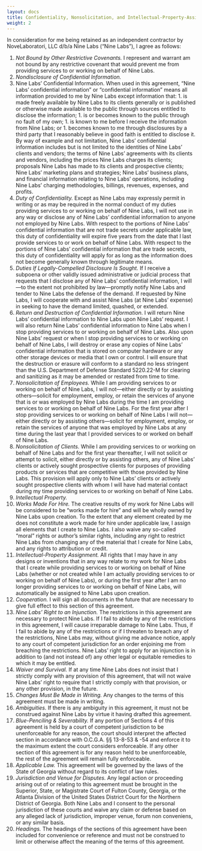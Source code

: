 ```yaml
---
layout: docs
title: Confidentiality, Nonsolicitation, and Intellectual-Property-Assignment Agreement
weight: 2
---
```


In consideration for me being retained as an independent contractor by NoveLaboratori, LLC d/b/a Nine Labs (“Nine Labs”), I agree as follows:

1. *Not Bound by Other Restrictive Covenants.* I represent and warrant am not bound by any restrictive covenant that would prevent me from providing services to or working on behalf of Nine Labs.
1. *Nondisclosure of Confidential Information.*
  1. Nine Labs’ Confidential Information. When used in this agreement, “Nine Labs’ confidential information” or “confidential information” means all information provided to me by Nine Labs except information that:
    1. is made freely available by Nine Labs to its clients generally or is published or otherwise made available to the public through sources entitled to disclose the information;
    1. is or becomes known to the public through no fault of my own;
    1. is known to me before I receive the information from Nine Labs; or
    1. becomes known to me through disclosures by a third party that I reasonably believe in good faith is entitled to disclose it.
  By way of example and not limitation, Nine Labs’ confidential information includes but is not limited to the identities of Nine Labs’ clients and vendors; the terms of Nine Labs’ agreements with its clients and vendors, including the prices Nine Labs charges its clients; proposals Nine Labs has made to its clients and prospective clients; Nine Labs’ marketing plans and strategies; Nine Labs’ business plans, and financial information relating to Nine Labs’ operations, including Nine Labs’ charging methodologies, billings, revenues, expenses, and profits.
  1. *Duty of Confidentiality.* Except as Nine Labs may expressly permit in writing or as may be required in the normal conduct of my duties providing services to or working on behalf of Nine Labs, I will not use in any way or disclose any of Nine Labs’ confidential information to anyone not employed by Nine Labs. With respect to the portions of Nine Labs’ confidential information that are not trade secrets under applicable law, this duty of confidentiality will expire five years from the date that I last provide services to or work on behalf of Nine Labs. With respect to the portions of Nine Labs’ confidential information that are trade secrets, this duty of confidentiality will apply for as long as the information does not become generally known through legitimate means.
  1. *Duties If Legally-Compelled Disclosure Is Sought.* If I receive a subpoena or other validly issued administrative or judicial process that requests that I disclose any of Nine Labs’ confidential information, I will—to the extent not prohibited by law—promptly notify Nine Labs and tender to Nine Labs the defense of the demand. If requested by Nine Labs, I will cooperate with and assist Nine Labs (at Nine Labs’ expense) in seeking to have the demand limited, quashed, or extended.
  1. *Return and Destruction of Confidential Information.* I will return Nine Labs’ confidential information to Nine Labs upon Nine Labs’ request. I will also return Nine Labs’ confidential information to Nine Labs when I stop providing services to or working on behalf of Nine Labs. Also upon Nine Labs’ request or when I stop providing services to or working on behalf of Nine Labs, I will destroy or erase any copies of Nine Labs’ confidential information that is stored on computer hardware or any other storage devices or media that I own or control. I will ensure that the destruction or erasure will conform to a standard no less stringent than the U.S. Department of Defense Standard 5220.22-M for clearing and sanitizing as it may be amended or restated from time to time.
1. *Nonsolicitation of Employees.* While I am providing services to or working on behalf of Nine Labs, I will not—either directly or by assisting others—solicit for employment, employ, or retain the services of anyone that is or was employed by Nine Labs during the time I am providing services to or working on behalf of Nine Labs. For the first year after I stop providing services to or working on behalf of Nine Labs I will not—either directly or by assisting others—solicit for employment, employ, or retain the services of anyone that was employed by Nine Labs at any time during the last year that I provided services to or worked on behalf of Nine Labs.
1. *Nonsolicitation of Clients.* While I am providing services to or working on behalf of Nine Labs and for the first year thereafter, I will not solicit or attempt to solicit, either directly or by assisting others, any of Nine Labs’ clients or actively sought prospective clients for purposes of providing products or services that are competitive with those provided by Nine Labs. This provision will apply only to Nine Labs’ clients or actively sought prospective clients with whom I will have had material contact during my time providing services to or working on behalf of Nine Labs.
1. *Intellectual Property.*
  1. *Works Made For Hire.* The creative results of my work for Nine Labs will be considered to be “works made for hire” and will be wholly owned by Nine Labs upon creation. To the extent that any element created by me does not constitute a work made for hire under applicable law, I assign all elements that I create to Nine Labs. I also waive any so-called “moral” rights or author’s similar rights, including any right to restrict Nine Labs from changing any of the material that I create for Nine Labs, and any rights to attribution or credit.
  1. *Intellectual-Property Assignment.* All rights that I may have in any designs or inventions that in any way relate to my work for Nine Labs that I create while providing services to or working on behalf of Nine Labs (whether or not created while I am actually providing services to or working on behalf of Nine Labs), or during the first year after I am no longer providing services to or working on behalf of Nine Labs, will automatically be assigned to Nine Labs upon creation.
  1. *Cooperation.* I will sign all documents in the future that are necessary to give full effect to this section of this agreement.
1. *Nine Labs’ Right to an Injunction.* The restrictions in this agreement are necessary to protect Nine Labs. If I fail to abide by any of the restrictions in this agreement, I will cause irreparable damage to Nine Labs. Thus, if I fail to abide by any of the restrictions or if I threaten to breach any of the restrictions, Nine Labs may, without giving me advance notice, apply to any court of competent jurisdiction for an order enjoining me from breaching the restrictions. Nine Labs’ right to apply for an injunction is in addition to (and not instead of) any other legal or equitable remedies to which it may be entitled.
1. *Waiver and Survival.* If at any time Nine Labs does not insist that I strictly comply with any provision of this agreement, that will not waive Nine Labs’ right to require that I strictly comply with that provision, or any other provision, in the future.
1. *Changes Must Be Made in Writing.* Any changes to the terms of this agreement must be made in writing.
1. *Ambiguities.* If there is any ambiguity in this agreement, it must not be construed against Nine Labs by virtue it having drafted this agreement.
1. *Blue-Penciling & Severability.* If any portion of Sections 4 of this agreement is held by a court of competent jurisdiction to be unenforceable for any reason, the court should interpret the affected section in accordance with O.C.G.A. §§ 13-8-53 & -54 and enforce it to the maximum extent the court considers enforceable. If any other section of this agreement is for any reason held to be unenforceable, the rest of the agreement will remain fully enforceable.
1. *Applicable Law.* This agreement will be governed by the laws of the State of Georgia without regard to its conflict of law rules.
1. *Jurisdiction and Venue for Disputes.* Any legal action or proceeding arising out of or relating to this agreement must be brought in the Superior, State, or Magistrate Court of Fulton County, Georgia, or the Atlanta Division of the United States District Court for the Northern District of Georgia. Both Nine Labs and I consent to the personal jurisdiction of these courts and waive any claim or defense based on any alleged lack of jurisdiction, improper venue, forum non conveniens, or any similar basis.
1. *Headings.* The headings of the sections of this agreement have been included for convenience or reference and must not be construed to limit or otherwise affect the meaning of the terms of this agreement.